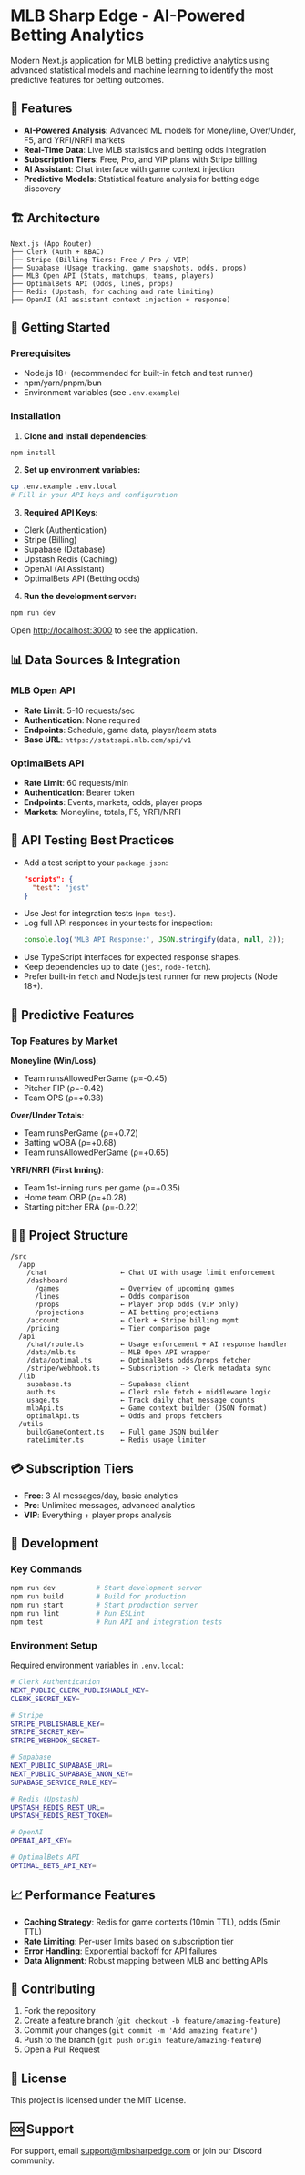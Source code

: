 # MLB Sharp Edge - AI-Powered Betting Analytics

Modern Next.js application for MLB betting predictive analytics using advanced statistical models and machine learning to identify the most predictive features for betting outcomes.

## 🎯 Features

- **AI-Powered Analysis**: Advanced ML models for Moneyline, Over/Under, F5, and YRFI/NRFI markets
- **Real-Time Data**: Live MLB statistics and betting odds integration
- **Subscription Tiers**: Free, Pro, and VIP plans with Stripe billing
- **AI Assistant**: Chat interface with game context injection
- **Predictive Models**: Statistical feature analysis for betting edge discovery

## 🏗️ Architecture

```
Next.js (App Router)
├── Clerk (Auth + RBAC)
├── Stripe (Billing Tiers: Free / Pro / VIP)
├── Supabase (Usage tracking, game snapshots, odds, props)
├── MLB Open API (Stats, matchups, teams, players)
├── OptimalBets API (Odds, lines, props)
├── Redis (Upstash, for caching and rate limiting)
├── OpenAI (AI assistant context injection + response)
```

## 🚀 Getting Started

### Prerequisites

- Node.js 18+ (recommended for built-in fetch and test runner)
- npm/yarn/pnpm/bun
- Environment variables (see `.env.example`)

### Installation

1. **Clone and install dependencies:**
```bash
npm install
```

2. **Set up environment variables:**
```bash
cp .env.example .env.local
# Fill in your API keys and configuration
```

3. **Required API Keys:**
- Clerk (Authentication)
- Stripe (Billing)
- Supabase (Database)
- Upstash Redis (Caching)
- OpenAI (AI Assistant)
- OptimalBets API (Betting odds)

4. **Run the development server:**
```bash
npm run dev
```

Open [http://localhost:3000](http://localhost:3000) to see the application.

## 📊 Data Sources & Integration

### MLB Open API
- **Rate Limit**: 5-10 requests/sec
- **Authentication**: None required
- **Endpoints**: Schedule, game data, player/team stats
- **Base URL**: `https://statsapi.mlb.com/api/v1`

### OptimalBets API  
- **Rate Limit**: 60 requests/min
- **Authentication**: Bearer token
- **Endpoints**: Events, markets, odds, player props
- **Markets**: Moneyline, totals, F5, YRFI/NRFI

## 🧪 API Testing Best Practices

- Add a test script to your `package.json`:
  ```json
  "scripts": {
    "test": "jest"
  }
  ```
- Use Jest for integration tests (`npm test`).
- Log full API responses in your tests for inspection:
  ```js
  console.log('MLB API Response:', JSON.stringify(data, null, 2));
  ```
- Use TypeScript interfaces for expected response shapes.
- Keep dependencies up to date (`jest`, `node-fetch`).
- Prefer built-in `fetch` and Node.js test runner for new projects (Node 18+).

## 🧠 Predictive Features

### Top Features by Market

**Moneyline (Win/Loss)**:
- Team runsAllowedPerGame (ρ=-0.45)
- Pitcher FIP (ρ=-0.42)
- Team OPS (ρ=+0.38)

**Over/Under Totals**:
- Team runsPerGame (ρ=+0.72)
- Batting wOBA (ρ=+0.68)
- Team runsAllowedPerGame (ρ=+0.65)

**YRFI/NRFI (First Inning)**:
- Team 1st-inning runs per game (ρ=+0.35)
- Home team OBP (ρ=+0.28)
- Starting pitcher ERA (ρ=-0.22)

## 🏃‍♂️ Project Structure

```
/src
  /app
    /chat                  ← Chat UI with usage limit enforcement
    /dashboard
      /games               ← Overview of upcoming games
      /lines               ← Odds comparison
      /props               ← Player prop odds (VIP only)
      /projections         ← AI betting projections
    /account               ← Clerk + Stripe billing mgmt
    /pricing               ← Tier comparison page
  /api
    /chat/route.ts         ← Usage enforcement + AI response handler
    /data/mlb.ts           ← MLB Open API wrapper
    /data/optimal.ts       ← OptimalBets odds/props fetcher
    /stripe/webhook.ts     ← Subscription -> Clerk metadata sync
  /lib
    supabase.ts            ← Supabase client
    auth.ts                ← Clerk role fetch + middleware logic
    usage.ts               ← Track daily chat message counts
    mlbApi.ts              ← Game context builder (JSON format)
    optimalApi.ts          ← Odds and props fetchers
  /utils
    buildGameContext.ts    ← Full game JSON builder
    rateLimiter.ts         ← Redis usage limiter
```

## 💳 Subscription Tiers

- **Free**: 3 AI messages/day, basic analytics
- **Pro**: Unlimited messages, advanced analytics
- **VIP**: Everything + player props analysis

## 🔧 Development

### Key Commands

```bash
npm run dev          # Start development server
npm run build        # Build for production
npm run start        # Start production server
npm run lint         # Run ESLint
npm test             # Run API and integration tests
```

### Environment Setup

Required environment variables in `.env.local`:

```bash
# Clerk Authentication
NEXT_PUBLIC_CLERK_PUBLISHABLE_KEY=
CLERK_SECRET_KEY=

# Stripe
STRIPE_PUBLISHABLE_KEY=
STRIPE_SECRET_KEY=
STRIPE_WEBHOOK_SECRET=

# Supabase
NEXT_PUBLIC_SUPABASE_URL=
NEXT_PUBLIC_SUPABASE_ANON_KEY=
SUPABASE_SERVICE_ROLE_KEY=

# Redis (Upstash)
UPSTASH_REDIS_REST_URL=
UPSTASH_REDIS_REST_TOKEN=

# OpenAI
OPENAI_API_KEY=

# OptimalBets API
OPTIMAL_BETS_API_KEY=
```

## 📈 Performance Features

- **Caching Strategy**: Redis for game contexts (10min TTL), odds (5min TTL)
- **Rate Limiting**: Per-user limits based on subscription tier
- **Error Handling**: Exponential backoff for API failures
- **Data Alignment**: Robust mapping between MLB and betting APIs

## 🤝 Contributing

1. Fork the repository
2. Create a feature branch (`git checkout -b feature/amazing-feature`)
3. Commit your changes (`git commit -m 'Add amazing feature'`)
4. Push to the branch (`git push origin feature/amazing-feature`)
5. Open a Pull Request

## 📄 License

This project is licensed under the MIT License.

## 🆘 Support

For support, email support@mlbsharpedge.com or join our Discord community.
